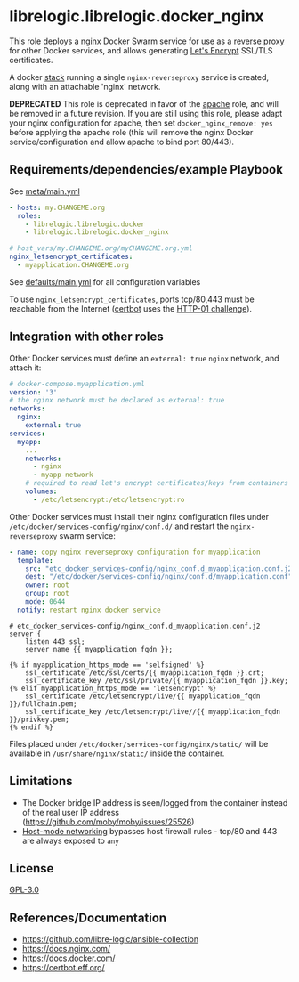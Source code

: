 # librelogic.librelogic.docker_nginx

This role deploys a [nginx](https://en.wikipedia.org/wiki/Nginx) Docker Swarm service for use as a [reverse proxy](https://en.wikipedia.org/wiki/Reverse_proxy) for other Docker services, and allows generating [Let's Encrypt](https://en.wikipedia.org/wiki/Let's_Encrypt) SSL/TLS certificates.

A docker [stack](https://docs.docker.com/engine/reference/commandline/stack/) running a single `nginx-reverseproxy` service is created, along with an attachable 'nginx' network. 

**DEPRECATED** This role is deprecated in favor of the [apache](../apache) role, and will be removed in a future revision. If you are still using this role, please adapt your nginx configuration for apache, then set `docker_nginx_remove: yes` before applying the apache role (this will remove the nginx Docker service/configuration and allow apache to bind port 80/443).

## Requirements/dependencies/example Playbook

See [meta/main.yml](meta/main.yml)

```yaml
- hosts: my.CHANGEME.org
  roles:
    - librelogic.librelogic.docker
    - librelogic.librelogic.docker_nginx

# host_vars/my.CHANGEME.org/myCHANGEME.org.yml
nginx_letsencrypt_certificates:
  - myapplication.CHANGEME.org
```

See [defaults/main.yml](defaults/main.yml) for all configuration variables

To use `nginx_letsencrypt_certificates`, ports tcp/80,443 must be reachable from the Internet ([certbot](https://certbot.eff.org/docs/using.html) uses the [HTTP-01 challenge](https://certbot.eff.org/docs/challenges.html#http-01-challenge)).



## Integration with other roles

Other Docker services must define an `external: true` `nginx` network, and attach it:

```yaml
# docker-compose.myapplication.yml
version: '3'
# the nginx network must be declared as external: true
networks:
  nginx:
    external: true
services:
  myapp:
    ...
    networks:
      - nginx
      - myapp-network
    # required to read let's encrypt certificates/keys from containers
    volumes:
      - /etc/letsencrypt:/etc/letsencrypt:ro
```

Other Docker services must install their nginx configuration files under `/etc/docker/services-config/nginx/conf.d/` and restart the `nginx-reverseproxy` swarm service:

```yaml
- name: copy nginx reverseproxy configuration for myapplication
  template:
    src: "etc_docker_services-config/nginx_conf.d_myapplication.conf.j2"
    dest: "/etc/docker/services-config/nginx/conf.d/myapplication.conf"
    owner: root
    group: root
    mode: 0644
  notify: restart nginx docker service
```

```nginx
# etc_docker_services-config/nginx_conf.d_myapplication.conf.j2
server {
    listen 443 ssl;
    server_name {{ myapplication_fqdn }};

{% if myapplication_https_mode == 'selfsigned' %}
    ssl_certificate /etc/ssl/certs/{{ myapplication_fqdn }}.crt;
    ssl_certificate_key /etc/ssl/private/{{ myapplication_fqdn }}.key;
{% elif myapplication_https_mode == 'letsencrypt' %}
    ssl_certificate /etc/letsencrypt/live/{{ myapplication_fqdn }}/fullchain.pem;
    ssl_certificate_key /etc/letsencrypt/live//{{ myapplication_fqdn }}/privkey.pem;
{% endif %}
```

Files placed under `/etc/docker/services-config/nginx/static/` will be available in `/usr/share/nginx/static/` inside the container.



## Limitations

- The Docker bridge IP address is seen/logged from the container instead of the real user IP address (https://github.com/moby/moby/issues/25526)
- [Host-mode networking](https://docs.docker.com/network/host/) bypasses host firewall rules - tcp/80 and 443 are always exposed to `any`

## License

[GPL-3.0](../LICENSE)

## References/Documentation

- https://github.com/libre-logic/ansible-collection
- https://docs.nginx.com/
- https://docs.docker.com/
- https://certbot.eff.org/
